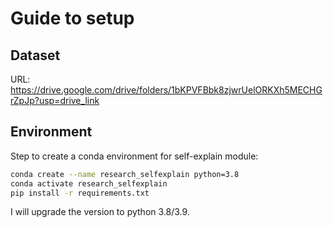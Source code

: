 # Guide to setup

## Dataset

URL: <https://drive.google.com/drive/folders/1bKPVFBbk8zjwrUelORKXh5MECHGrZpJp?usp=drive_link>

## Environment

Step to create a conda environment for self-explain module:

```bash
conda create --name research_selfexplain python=3.8
conda activate research_selfexplain
pip install -r requirements.txt


```

I will upgrade the version to python 3.8/3.9.
